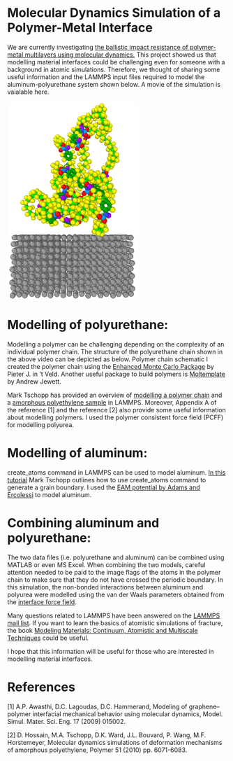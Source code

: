# Molecular Dynamics Simulation of a Polymer-Metal Interface

We are currently investigating [the ballistic impact resistance of polymer-metal multilayers using molecular dynamics.](https://www.linkedin.com/pulse/mechanical-behaviour-nanomaterials-under-shock-nuwan-dewapriya/) This project showed us that modelling material interfaces could be challenging even for someone with a background in atomic simulations. Therefore, we thought of sharing some useful information and the LAMMPS input files required to model the aluminum-polyurethane system shown below. A movie of the simulation is vaialable here.

 <img src="image.PNG" width="300">

# Modelling of polyurethane:
Modelling a polymer can be challenging depending on the complexity of an individual polymer chain. The structure of the polyurethane chain shown in the above video can be depicted as below.
Polymer chain schematic 
I created the polymer chain using the [Enhanced Monte Carlo Package](http://montecarlo.sourceforge.net/emc/Welcome.html) by Pieter J. in ’t Veld. Another useful package to build polymers is [Moltemplate](https://www.moltemplate.org/) by Andrew Jewett. 

Mark Tschopp has provided an overview of [modelling a polymer chain](https://github.com/mrkllntschpp/lammps-tutorials/blob/master/LAMMPS-Tutorials-08.ipynb) and a [amorphous polyethylene sample](https://icme.hpc.msstate.edu/mediawiki/index.php/Deformation_of_Amorphous_Polyethylene) in LAMMPS. Moreover, Appendix A of the reference [1] and the reference [2] also provide some useful information about modelling polymers. I used the polymer consistent force field (PCFF) for modelling polyurea.

# Modelling of aluminum:
create_atoms command in LAMMPS can be used to model aluminum. [In this tutorial](https://github.com/mrkllntschpp/lammps-tutorials/blob/master/LAMMPS-Tutorials-03.ipynb) Mark Tschopp outlines how to use create_atoms command to generate a grain boundary. 
I used the [EAM potential by Adams and Ercolessi](https://openkim.org/id/EAM_Dynamo_ErcolessiAdams_1994_Al__MO_123629422045_005) to model aluminum. 

# Combining aluminum and polyurethane:
The two data files (i.e. polyurethane and aluminum) can be combined using MATLAB or even MS Excel. When combining the two models, careful attention needed to be paid to the image flags of the atoms in the polymer chain to make sure that they do not have crossed the periodic boundary.
In this simulation, the non-bonded interactions between aluminum and polyurea were modelled using the van der Waals parameters obtained from the [interface force field](https://bionanostructures.com/interface-md/). 

Many questions related to LAMMPS have been answered on the [LAMMPS mail list](https://lammps.sandia.gov/mail.html). If you want to learn the basics of atomistic simulations of fracture, the book [Modeling Materials: Continuum, Atomistic and Multiscale Techniques](http://www.modelingmaterials.org/the-books) could be useful.

I hope that this information will be useful for those who are interested in modelling material interfaces.

# References
[1] A.P. Awasthi, D.C. Lagoudas, D.C. Hammerand, Modeling of graphene–polymer interfacial mechanical behavior using molecular dynamics, Model. Simul. Mater. Sci. Eng. 17 (2009) 015002.

[2] D. Hossain, M.A. Tschopp, D.K. Ward, J.L. Bouvard, P. Wang, M.F. Horstemeyer, Molecular dynamics simulations of deformation mechanisms of amorphous polyethylene, Polymer 51 (2010) pp. 6071-6083.
